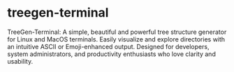 # treegen-terminal
TreeGen-Terminal: A simple, beautiful and powerful tree structure generator for Linux and MacOS terminals.  Easily visualize and explore directories with an intuitive ASCII or Emoji-enhanced output. Designed for developers, system administrators, and productivity enthusiasts who love clarity and usability.
